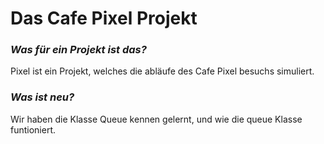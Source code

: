 # Das Cafe Pixel Projekt

### ***Was für ein Projekt ist das?***
Pixel ist ein Projekt, welches die abläufe des Cafe Pixel besuchs simuliert.

### ***Was ist neu?***
Wir haben die Klasse Queue kennen gelernt, und wie die queue Klasse funtioniert.
